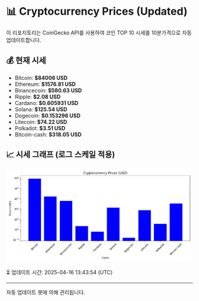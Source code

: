 
# 📊 Cryptocurrency Prices (Updated)

이 리포지토리는 CoinGecko API를 사용하여 코인 TOP 10 시세를 10분가격으로 자동 업데이트합니다.

## 💰 현재 시세
- Bitcoin: **$84006 USD**
- Ethereum: **$1576.81 USD**
- Binancecoin: **$580.63 USD**
- Ripple: **$2.08 USD**
- Cardano: **$0.605931 USD**
- Solana: **$125.54 USD**
- Dogecoin: **$0.153296 USD**
- Litecoin: **$74.22 USD**
- Polkadot: **$3.51 USD**
- Bitcoin-cash: **$318.05 USD**

## 📈 시세 그래프 (로그 스케일 적용)
![Crypto Prices](crypto_prices.png)

⏳ 업데이트 시간: 2025-04-16 13:43:54 (UTC)

---
자동 업데이트 봇에 의해 관리됩니다.
